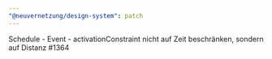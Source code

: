 ```yaml
---
"@neuvernetzung/design-system": patch
---
```


Schedule - Event - activationConstraint nicht auf Zeit beschränken, sondern auf Distanz #1364
